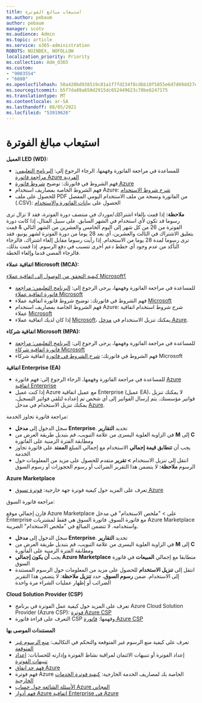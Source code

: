 ```yaml
---
title: استيعاب مبالغ الفوترة
ms.author: pebaum
author: pebaum
manager: scotv
ms.audience: Admin
ms.topic: article
ms.service: o365-administration
ROBOTS: NOINDEX, NOFOLLOW
localization_priority: Priority
ms.collection: Adm_O365
ms.custom:
- "9003554"
- "6680"
ms.openlocfilehash: 50a420bd938519c81a1f7fd234f8cdbb10f5855e6d7d69dd27e261ebc7e0c091
ms.sourcegitcommit: b5f7da89a650d2915dc652449623c78be6247175
ms.translationtype: MT
ms.contentlocale: ar-SA
ms.lasthandoff: 08/05/2021
ms.locfileid: "53919626"
---
```

# <a name="understand-billing-amount"></a>استيعاب مبالغ الفوترة

**العميل LED (WD):**

- للمساعدة في مراجعة الفاتورة وفهمها، الرجاء الرجوع إلى: [البرنامج التعليمي: مراجعة فاتورة Azure الفردية](https://docs.microsoft.com/azure/cost-management-billing/understand/review-individual-bill?WT.mc_id=Portal-Microsoft_Azure_Support)
- فهم الشروط في فاتورتك: توضيح [شروط فاتورة Azure](https://docs.microsoft.com/azure/cost-management-billing/understand/understand-invoice?WT.mc_id=Portal-Microsoft_Azure_Support)
- فهم الشروط الخاصة بمصاريف استخدام Azure: [شرح شروط الاستخدام](https://docs.microsoft.com/azure/cost-management-billing/understand/understand-usage?WT.mc_id=Portal-Microsoft_Azure_Support)
- للحصول على ملف PDF من الفاتورة ونسخة من ملف الاستخدام اليومي المفصل (.CSV): الحصول على [بيانات الفاتورة والاستخدام](https://docs.microsoft.com/azure/billing/billing-download-azure-invoice-daily-usage-date?WT.mc_id=Portal-Microsoft_Azure_Support)

**ملاحظة:** إذا قمت بإلغاء اشتراكك/موردك في منتصف دورة الفوترة، فقد لا تزال ترى رسوما قد تكون لأي استخدام في الشهر السابق. على سبيل المثال، إذا كانت دورة الفوترة من 26 من كل شهر إلى اليوم الخامس والعشرين من الشهر التالي & قمت بتعليق الاشتراك في الثالث والعشرين، أي بعد 28 يوما من دورة الفوترة لشهر يونيو، فقد ترى رسوما لمدة 28 يوما من الاستخدام. إذا رأيت رسوما مقابل إلغاء اشتراك، فالرجاء التأكد من عدم وجود أي خطط دعم أخرى تتسبب في دفع الرسوم. إذا قمت بذلك، فالرجاء المضي قدما وإلغاء الخطة.

**اتفاقية عملاء Microsoft (MCA):**

[كيفية التحقق من الوصول إلى اتفاقية عملاء Microsoft؟](https://docs.microsoft.com/azure/cost-management-billing/manage/download-azure-invoice-daily-usage-date?WT.mc_id=Portal-Microsoft_Azure_Support#check-access-to-a-microsoft-customer-agreement)

- للمساعدة في مراجعة الفاتورة وفهمها، يرجى الرجوع إلى: [البرنامج التعليمي: مراجعة فاتورة اتفاقية عملاء Microsoft](https://docs.microsoft.com/azure/cost-management-billing/understand/review-customer-agreement-bill?WT.mc_id=Portal-Microsoft_Azure_Support)
- فهم الشروط في فاتورتك: توضيح شروط فاتورة اتفاقية عملاء [Microsoft](https://docs.microsoft.com/azure/cost-management-billing/understand/mca-understand-your-invoice?WT.mc_id=Portal-Microsoft_Azure_Support)
- فهم الشروط الخاصة بمصاريف استخدام Azure: شرح شروط استخدام اتفاقية عملاء [Microsoft](https://docs.microsoft.com/azure/cost-management-billing/understand/mca-understand-your-usage?WT.mc_id=Portal-Microsoft_Azure_Support)
- إذا كان لديك اتفاقية عملاء [Microsoft](https://docs.microsoft.com/azure/cost-management-billing/manage/download-azure-invoice-daily-usage-date?WT.mc_id=Portal-Microsoft_Azure_Support#check-access-to-a-microsoft-customer-agreement)، يمكنك تنزيل الاستخدام في [مدخل Azure](https://portal.azure.com/).

**اتفاقية شركاء Microsoft (MPA):**

- للمساعدة في مراجعة الفاتورة وفهمها، يرجى الرجوع إلى: [البرنامج التعليمي: مراجعة فاتورة اتفاقية شركاء Microsoft](https://docs.microsoft.com/azure/cost-management-billing/understand/review-partner-agreement-bill?WT.mc_id=Portal-Microsoft_Azure_Support)
- فهم الشروط في فاتورتك: [شرح الشروط في فاتورة](https://docs.microsoft.com/azure/cost-management-billing/understand/mpa-invoice-terms?WT.mc_id=Portal-Microsoft_Azure_Support) اتفاقية شركاء Microsoft

**اتفاقية Enterprise (EA)**

- للمساعدة في مراجعة الفاتورة وفهمها، الرجاء الرجوع إلى: فهم فاتورة [Azure اتفاقية Enterprise](https://docs.microsoft.com/azure/cost-management-billing/understand/review-enterprise-agreement-bill?WT.mc_id=Portal-Microsoft_Azure_Support)
- إذا كنت عميل Azure مع عميل اتفاقية Enterprise (عميل EA)، لا يمكنك تنزيل فواتير مؤسستك. يتم إرسال الفواتير إلى أي شخص تم إعداده لتلقي فواتير التسجيل، يمكنك تنزيل الاستخدام في مدخل [Azure](https://portal.azure.com/).

مراجعة فاتورة تجاوز الخدمة:

- سجل الدخول إلى **مدخل Enterprise**. تحديد **التقارير**
- في الزاوية العلوية اليسرى من علامة التبويب، قم بتبديل طريقة العرض من **M** إلى **C** ومطابقة الفترة الزمنية على الفاتورة
- يجب أن **تتطابق قيمة إجمالي** الاستخدام مع إجمالي المبلغ **الممتد** على فاتورة تجاوز الخدمة
- انتقل إلى تنزيل الاستخدام **> تقرير** متقدم للحصول على مزيد من المعلومات حول الرسوم **ملاحظة:** لا يتضمن هذا التقرير الضرائب أو رسوم الحجوزات أو رسوم السوق

**Azure Marketplace**

- تعرف على المزيد حول كيفية فوترة جهة خارجية: [فوترة تسوق Azure](https://docs.microsoft.com/azure/billing/billing-understand-your-azure-marketplace-charges?WT.mc_id=Portal-Microsoft_Azure_Support)

مراجعة فاتورة السوق:

قارن إجمالي موقع Azure Marketplace على > "ملخص الاستخدام" في مدخل Enterprise مع فاتورة السوق. فاتورة السوق هي فقط لمشتريات Azure Marketplace واستخدامه. لا تتضمن المبالغ في "ملخص الاستخدام" الضريبة.

- سجل الدخول إلى **مدخل Enterprise**. تحديد **التقارير**
- في الزاوية العلوية اليسرى من علامة التبويب، قم بتبديل طريقة العرض من **M** إلى **C** ومطابقة الفترة الزمنية على الفاتورة
- يجب **أن يكون إجمالي Azure Marketplace** متطابقا مع إجمالي **المبيعات** في فاتورة السوق
- انتقل إلى **تنزيل الاستخدام** للحصول على مزيد من المعلومات حول الرسوم المستندة إلى الاستخدام. ضمن **رسوم السوق**، حدد **تنزيل** **ملاحظة**: لا يتضمن هذا التقرير الضرائب أو إظهار عمليات الشراء مرة واحدة

**Cloud Solution Provider (CSP)**

- تعرف على المزيد حول كيفية عمل الفوترة في برنامج Azure Cloud Solution Provider (Azure CSP): [فوترة Azure CSP](https://docs.microsoft.com/azure/cloud-solution-provider/billing/azure-csp-billing-overview?WT.mc_id=Portal-Microsoft_Azure_Support)
- التعرف على قراءة فاتورة CSP وفهمها: [فاتورة Azure CSP](https://docs.microsoft.com/azure/cloud-solution-provider/billing/azure-csp-invoice?WT.mc_id=Portal-Microsoft_Azure_Support)

**المستندات الموصى بها**

- تعرف على كيفية منع الرسوم غير المتوقعة والتحكم في التكاليف: [منع الرسوم غير المتوقعة](https://docs.microsoft.com/azure/cost-management-billing/manage/getting-started?WT.mc_id=Portal-Microsoft_Azure_Support)
- إعداد الفوترة أو تنبيهات الائتمان لمراقبة نشاط الفوترة وإدارته للحسابات: [إعداد تنبيهات الفوترة](https://docs.microsoft.com/azure/cost-management-billing/costs/cost-mgt-alerts-monitor-usage-spending?WT.mc_id=Portal-Microsoft_Azure_Support)
- [فهم حد إنفاق Azure](https://docs.microsoft.com/azure/cost-management-billing/manage/spending-limit?WT.mc_id=Portal-Microsoft_Azure_Support)
- فهم فوترة Azure الخاصة بك لمصاريف الخدمة الخارجية: [كيفية فوترة الخدمات الخارجية](https://docs.microsoft.com/azure/cost-management-billing/understand/understand-azure-marketplace-charges?WT.mc_id=Portal-Microsoft_Azure_Support)
- [الأسئلة الشائعة حول حساب Azure المجاني](https://azure.microsoft.com/free/free-account-faq/)
- [فهم أدوار Azure اتفاقية Enterprise في Azure](https://docs.microsoft.com/azure/cost-management-billing/manage/understand-ea-roles?WT.mc_id=Portal-Microsoft_Azure_Support)